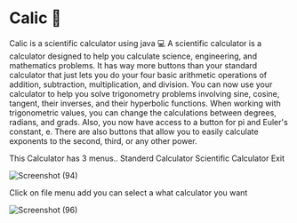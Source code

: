 # Calic 🌸
Calic is a scientific calculator using java 💻
A scientific calculator is a calculator designed to help you calculate science, engineering, and mathematics problems. It has way more buttons than your standard calculator that just lets you do your four basic arithmetic operations of addition, subtraction, multiplication, and division.
You can now use your calculator to help you solve trigonometry problems involving sine, cosine, tangent, their inverses, and their hyperbolic functions. When working with trigonometric values, you can change the calculations between degrees, radians, and grads. Also, you now have access to a button for pi and Euler's constant, e. There are also buttons that allow you to easily calculate exponents to the second, third, or any other power.

This Calculator has 3 menus..
  Standerd Calculator 
  Scientific Calculator 
  Exit
  
 ![Screenshot (94)](https://user-images.githubusercontent.com/52965775/93567700-af5cb100-f9ac-11ea-8891-ef22e6a43aab.png)
 
 Click on file menu add you can select a what calculator you want
 
 ![Screenshot (96)](https://user-images.githubusercontent.com/52965775/93567926-0bbfd080-f9ad-11ea-859e-fcef1eb50a76.png)

 
 
